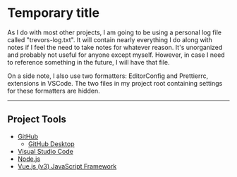 # Temporary title

As I do with most other projects, I am going to be using a personal log file called "trevors-log.txt". It will contain nearly everything I do along with notes if I feel the need to take notes for whatever reason. It's unorganized and probably not useful for anyone except myself. However, in case I need to reference something in the future, I will have that file.

On a side note, I also use two formatters: EditorConfig and Prettierrc, extensions in VSCode. The two files in my project root containing settings for these formatters are hidden.

---

## Project Tools

- [GitHub](https://github.com/)
   - [GitHub Desktop](https://desktop.github.com/)
- [Visual Studio Code](https://code.visualstudio.com/)
- [Node.js](https://nodejs.org/en/)
- [Vue.js (v3) JavaScript Framework](https://v3.vuejs.org/)
